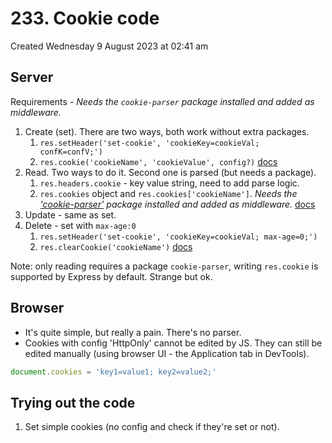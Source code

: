 # 233. Cookie code
Created Wednesday 9 August 2023 at 02:41 am

## Server
Requirements - *Needs the `cookie-parser` package installed and added as middleware.*

1. Create (set). There are two ways, both work without extra packages.
	1. `res.setHeader('set-cookie', 'cookieKey=cookieVal; confK=confV;')`
	2. `res.cookie('cookieName', 'cookieValue', config?)` [docs](https://expressjs.com/en/4x/api.html#res.cookie)
2. Read. Two ways to do it. Second one is parsed (but needs a package).
	1. `res.headers.cookie` - key value string, need to add parse logic.
	2. `res.cookies` object and `res.cookies['cookieName']`. *Needs the ['cookie-parser'](https://www.npmjs.com/package/cookie-parser) package installed and added as middleware.* [docs](https://expressjs.com/en/4x/api.html#req.cookies)
3. Update - same as set.
4. Delete - set with `max-age:0`
	1. `res.setHeader('set-cookie', 'cookieKey=cookieVal; max-age=0;')`
	2. `res.clearCookie('cookieName')` [docs](https://expressjs.com/en/4x/api.html#res.clearCookie)

Note: only reading requires a package `cookie-parser`, writing `res.cookie` is supported by Express by default. Strange but ok.


## Browser
- It's quite simple, but really a pain. There's no parser.
- Cookies with config 'HttpOnly' cannot be edited by JS. They can still be edited manually (using browser UI - the Application tab in DevTools).
```js
document.cookies = 'key1=value1; key2=value2;'
```

## Trying out the code
1. Set simple cookies (no config and check if they're set or not).